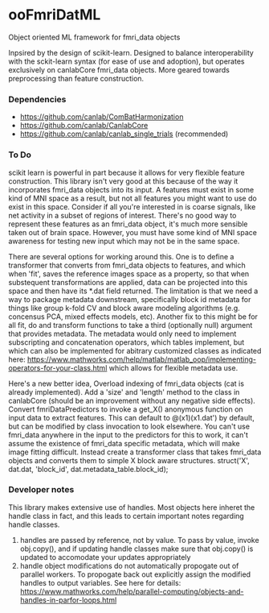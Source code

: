 # ooFmriDatML
Object oriented ML framework for fmri_data objects

Inpsired by the design of scikit-learn. Designed to balance interoperability
with the sckit-learn syntax (for ease of use and adoption), but operates 
exclusively on canlabCore fmri_data objects. More geared towards preprocessing
than feature construction.

### Dependencies
* https://github.com/canlab/ComBatHarmonization
* https://github.com/canlab/CanlabCore
* https://github.com/canlab/canlab_single_trials (recommended)

### To Do
scikit learn is powerful in part because it allows for very flexible feature
construction. This library isn't very good at this because of the way it
incorporates fmri_data objects into its input. A features must exist in some
kind of MNI space as a result, but not all features you might want to use
do exist in this space. Consider if all you're interested in is coarse signals,
like net activity in a subset of regions of interest. There's no good way to
represent these features as an fmri_data object, it's much more sensible 
taken out of brain space. However, you must have some kind of MNI space 
awareness for testing new input which may not be in the same space.

There are several options for working around this. One is to define a 
transformer that converts from fmri_data objects to features, and which when
'fit', saves the reference images space as a property, so that when substequent
transformations are applied, data can be projected into this space and then
have its \*.dat field returned. The limitation is that we need a way to 
package metadata downstream, specifically block id metadata for things like
group k-fold CV and block aware modeling algorithms (e.g. concensus PCA, mixed
effects models, etc). Another fix to this might be for all fit, do and transform
functions to take a third (optionally null) argument that provides metadata.
The metadata would only need to implement subscripting and concatenation 
operators, which tables implement, but which can also be implemented for
abitrary customized classes as indicated here:
https://www.mathworks.com/help/matlab/matlab_oop/implementing-operators-for-your-class.html
which allows for flexible metadata use.

Here's a new better idea,
Overload indexing of fmri_data objects (cat is already implemented). Add a 'size' and
'length' method to the class in canlabCore (should be an improvement without any
negative side effects). Convert fmriDataPredictors to invoke a get_X() anonymous 
function on input data to extract features. This can default to @(x1)(x1.dat') by
default, but can be modified by class invocation to look elsewhere. You can't use
fmri_data anywhere in the input to the predictors for this to work, it can't assume
the existence of fmri_data specific metadata, which will make image fitting
difficult. Instead create a transformer class that takes fmri_data objects and
converts them to simple X block aware structures.
struct('X', dat.dat, 'block_id', dat.metadata_table.block_id);

### Developer notes
This library makes extensive use of handles. Most objects here inheret the 
handle class in fact, and this leads to certain important notes regarding
handle classes.
1) handles are passed by reference, not by value. To pass by value, invoke
obj.copy(), and if updating handle classes make sure that obj.copy() is updated
to accomodate your updates appropriately
2) handle object modifications do not automatically propogate out of parallel
workers. To propogate back out explicitly assign the modified handles to output
variables. See here for details: 
https://www.mathworks.com/help/parallel-computing/objects-and-handles-in-parfor-loops.html
